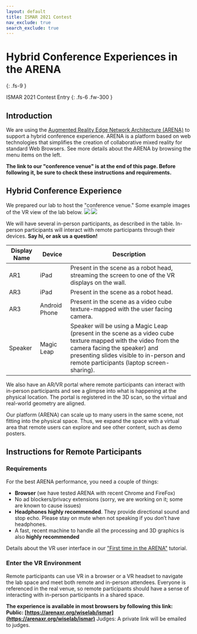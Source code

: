```yaml
---
layout: default
title: ISMAR 2021 Contest
nav_exclude: true
search_exclude: true
---
```


# Hybrid Conference Experiences in the ARENA
{: .fs-9 }

ISMAR 2021 Contest Entry
{: .fs-6 .fw-300 }

## Introduction

We are using the [Augmented Reality Edge Network Architecture (ARENA)](https://arenaxr.org) to support a hybrid conference experience. ARENA is a platform based on web technologies that simplifies the creation of collaborative mixed reality for standard Web Browsers. See more details about the ARENA by browsing the menu items on the left.

**The link to our "conference venue" is at the end of this page. Before following it, be sure to check these instructions and requirements.**

## Hybrid Conference Experience

We prepared our lab to host the "conference venue." Some example images of the VR view of the lab below.
![](../../assets/img/ismar-contest/cic-annex.jpg)
![](../../assets/img/ismar-contest/cic-annex-1.jpg)

We will have several in-person participants, as described in the table. In-person participants will interact with remote participants through their devices. **Say hi, or ask us a question!**

|Display Name|Device|Description|
|------------|------|-----------|
|AR1|iPad|Present in the scene as a robot head, streaming the screen to one of the VR displays on the wall.|
|AR3|iPad|Present in the scene as a robot head.|
|AR3|Android Phone| Present in the scene as a video cube texture-mapped with the user facing camera.|
|Speaker|Magic Leap| Speaker will be using a Magic Leap (present in the scene as a video cube texture mapped with the video from the camera facing the speaker) and presenting slides visible to in-person and remote participants (laptop screen-sharing).|

We also have an AR/VR portal where remote participants can interact with in-person participants and see a glimpse into what is happening at the physical location. The portal is registered in the 3D scan, so the virtual and real-world geometry are aligned.

Our platform (ARENA) can scale up to many users in the same scene, not fitting into the physical space. Thus, we expand the space with a virtual area that remote users can explore and see other content, such as demo posters.

## Instructions for Remote Participants

### Requirements
For the best ARENA performance, you need a couple of things:
- **Browser** (we have tested ARENA with recent Chrome and FireFox)
- No ad blockers/privacy extensions (sorry, we are working on it; some are known to cause issues)
- **Headphones highly recommended**. They provide directional sound and stop echo. Please stay on mute when not speaking if you don’t have headphones.
- A fast, recent machine to handle all the processing and 3D graphics is also **highly recommended**

Details about the VR user interface in our ["First time in the ARENA"](/content/overview/user-guide.html) tutorial.

### Enter the VR Environment

Remote participants can use VR in a browser or a VR headset to navigate the lab space and meet both remote and in-person attendees. Everyone is referenced in the real venue, so remote participants should have a sense of interacting with in-person participants in a shared space.

**The experience is available in most browsers by following this link:
Public: [https://arenaxr.org/wiselab/ismar](https://arenaxr.org/wiselab/ismar)**
Judges: A private link will be emailed to judges.

